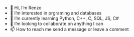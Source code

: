 - 👋 Hi, I’m Renzo
- 👀 I’m interested in prgraming and databases
- 🌱 I’m currently learning Python, C++, C, SQL, JS, C#
- 💞️ I’m looking to collaborate on anything I can
- 📫 How to reach me send a message or leave a comment

<!---
renzochong/renzochong is a ✨ special ✨ repository because its `README.md` (this file) appears on your GitHub profile.
You can click the Preview link to take a look at your changes.
--->

